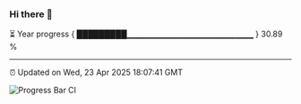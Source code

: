 ### Hi there 👋

⏳ Year progress { █████████▁▁▁▁▁▁▁▁▁▁▁▁▁▁▁▁▁▁▁▁▁ } 30.89 %

---

⏰ Updated on Wed, 23 Apr 2025 18:07:41 GMT

![Progress Bar CI](https://github.com/liununu/liununu/workflows/Progress%20Bar%20CI/badge.svg)

